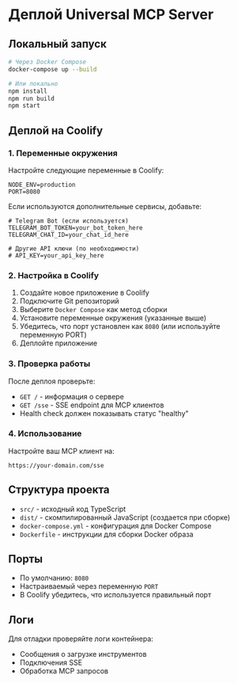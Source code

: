# Деплой Universal MCP Server

## Локальный запуск

```bash
# Через Docker Compose
docker-compose up --build

# Или локально
npm install
npm run build
npm start
```

## Деплой на Coolify

### 1. Переменные окружения

Настройте следующие переменные в Coolify:

```
NODE_ENV=production
PORT=8080
```

Если используются дополнительные сервисы, добавьте:

```
# Telegram Bot (если используется)
TELEGRAM_BOT_TOKEN=your_bot_token_here
TELEGRAM_CHAT_ID=your_chat_id_here

# Другие API ключи (по необходимости)
# API_KEY=your_api_key_here
```

### 2. Настройка в Coolify

1. Создайте новое приложение в Coolify
2. Подключите Git репозиторий
3. Выберите `Docker Compose` как метод сборки
4. Установите переменные окружения (указанные выше)
5. Убедитесь, что порт установлен как `8080` (или используйте переменную PORT)
6. Деплойте приложение

### 3. Проверка работы

После деплоя проверьте:
- `GET /` - информация о сервере
- `GET /sse` - SSE endpoint для MCP клиентов
- Health check должен показывать статус "healthy"

### 4. Использование

Настройте ваш MCP клиент на:
```
https://your-domain.com/sse
```

## Структура проекта

- `src/` - исходный код TypeScript
- `dist/` - скомпилированный JavaScript (создается при сборке)
- `docker-compose.yml` - конфигурация для Docker Compose
- `Dockerfile` - инструкции для сборки Docker образа

## Порты

- По умолчанию: `8080`
- Настраиваемый через переменную `PORT`
- В Coolify убедитесь, что используется правильный порт

## Логи

Для отладки проверяйте логи контейнера:
- Сообщения о загрузке инструментов
- Подключения SSE
- Обработка MCP запросов 